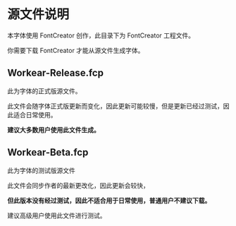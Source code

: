 # 源文件说明
本字体使用 FontCreator 创作，此目录下为 FontCreator 工程文件。

你需要下载 FontCreator 才能从源文件生成字体。

## Workear-Release.fcp

此为字体的正式版源文件。

此文件会随字体正式版更新而变化，因此更新可能较慢，但是更新已经过测试，因此适合日常使用。

**建议大多数用户使用此文件生成。**

## Workear-Beta.fcp

此为字体的测试版源文件

此文件会同步作者的最新更改化，因此更新会较快，

**但此版本没有经过测试，因此不适合用于日常使用，普通用户不建议下载。**

建议高级用户使用此文件进行测试。

